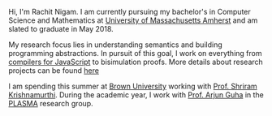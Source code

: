 Hi, I'm Rachit Nigam. I am currently pursuing my bachelor's in Computer Science
and Mathematics at [University of Massachusetts Amherst](https://umass.edu) and
am slated to graduate in May 2018.

My research focus lies in understanding semantics and building programming
abstractions. In pursuit of this goal, I work on everything from [compilers for
JavaScript](https://github.com/plasma-umass/stopify) to bisimulation proofs.
More details about research projects can be found [here](./research.html)

I am spending this summer at [Brown University](https://brown.edu) working with
[Prof. Shriram Krishnamurthi](http://cs.brown.edu/~sk/). During the academic
year, I work with [Prof. Arjun Guha](https://people.cs.umass.edu/arjun) in the
[PLASMA](https://github.com/plasma-umass) research group.
